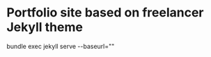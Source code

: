 Portfolio site based on freelancer Jekyll theme  
=========================

bundle exec jekyll serve --baseurl=""
